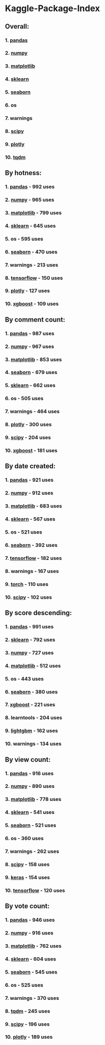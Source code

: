 # Kaggle-Package-Index
## Overall:
### 1. [pandas](https://pypi.org/project/pandas)
### 2. [numpy](https://pypi.org/project/numpy)
### 3. [matplotlib](https://pypi.org/project/matplotlib)
### 4. [sklearn](https://pypi.org/project/sklearn)
### 5. [seaborn](https://pypi.org/project/seaborn)
### 6. os
### 7. warnings
### 8. [scipy](https://pypi.org/project/scipy)
### 9. [plotly](https://pypi.org/project/plotly)
### 10. [tqdm](https://pypi.org/project/tqdm)


## By hotness:
### 1. [pandas](https://pypi.org/project/pandas) - 992 uses
### 2. [numpy](https://pypi.org/project/numpy) - 965 uses
### 3. [matplotlib](https://pypi.org/project/matplotlib) - 799 uses
### 4. [sklearn](https://pypi.org/project/sklearn) - 645 uses
### 5. os - 595 uses
### 6. [seaborn](https://pypi.org/project/seaborn) - 470 uses
### 7. warnings - 213 uses
### 8. [tensorflow](https://pypi.org/project/tensorflow) - 150 uses
### 9. [plotly](https://pypi.org/project/plotly) - 127 uses
### 10. [xgboost](https://pypi.org/project/xgboost) - 109 uses




## By comment count:
### 1. [pandas](https://pypi.org/project/pandas) - 987 uses
### 2. [numpy](https://pypi.org/project/numpy) - 967 uses
### 3. [matplotlib](https://pypi.org/project/matplotlib) - 853 uses
### 4. [seaborn](https://pypi.org/project/seaborn) - 679 uses
### 5. [sklearn](https://pypi.org/project/sklearn) - 662 uses
### 6. os - 505 uses
### 7. warnings - 464 uses
### 8. [plotly](https://pypi.org/project/plotly) - 300 uses
### 9. [scipy](https://pypi.org/project/scipy) - 204 uses
### 10. [xgboost](https://pypi.org/project/xgboost) - 181 uses


## By date created:
### 1. [pandas](https://pypi.org/project/pandas) - 921 uses
### 2. [numpy](https://pypi.org/project/numpy) - 912 uses
### 3. [matplotlib](https://pypi.org/project/matplotlib) - 683 uses
### 4. [sklearn](https://pypi.org/project/sklearn) - 567 uses
### 5. os - 521 uses
### 6. [seaborn](https://pypi.org/project/seaborn) - 392 uses
### 7. [tensorflow](https://pypi.org/project/tensorflow) - 182 uses
### 8. warnings - 167 uses
### 9. [torch](https://pypi.org/project/torch) - 110 uses
### 10. [scipy](https://pypi.org/project/scipy) - 102 uses


## By score descending:
### 1. [pandas](https://pypi.org/project/pandas) - 991 uses
### 2. [sklearn](https://pypi.org/project/sklearn) - 792 uses
### 3. [numpy](https://pypi.org/project/numpy) - 727 uses
### 4. [matplotlib](https://pypi.org/project/matplotlib) - 512 uses
### 5. os - 443 uses
### 6. [seaborn](https://pypi.org/project/seaborn) - 380 uses
### 7. [xgboost](https://pypi.org/project/xgboost) - 221 uses
### 8. learntools - 204 uses
### 9. [lightgbm](https://pypi.org/project/lightgbm) - 162 uses
### 10. warnings - 134 uses


## By view count:
### 1. [pandas](https://pypi.org/project/pandas) - 916 uses
### 2. [numpy](https://pypi.org/project/numpy) - 890 uses
### 3. [matplotlib](https://pypi.org/project/matplotlib) - 778 uses
### 4. [sklearn](https://pypi.org/project/sklearn) - 541 uses
### 5. [seaborn](https://pypi.org/project/seaborn) - 521 uses
### 6. os - 360 uses
### 7. warnings - 262 uses
### 8. [scipy](https://pypi.org/project/scipy) - 158 uses
### 9. [keras](https://pypi.org/project/keras) - 154 uses
### 10. [tensorflow](https://pypi.org/project/tensorflow) - 120 uses


## By vote count:
### 1. [pandas](https://pypi.org/project/pandas) - 946 uses
### 2. [numpy](https://pypi.org/project/numpy) - 916 uses
### 3. [matplotlib](https://pypi.org/project/matplotlib) - 762 uses
### 4. [sklearn](https://pypi.org/project/sklearn) - 604 uses
### 5. [seaborn](https://pypi.org/project/seaborn) - 545 uses
### 6. os - 525 uses
### 7. warnings - 370 uses
### 8. [tqdm](https://pypi.org/project/tqdm) - 245 uses
### 9. [scipy](https://pypi.org/project/scipy) - 196 uses
### 10. [plotly](https://pypi.org/project/plotly) - 189 uses

